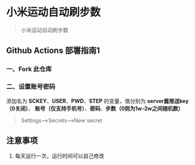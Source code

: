 # 小米运动自动刷步数

> 小米运动自动刷步数

## Github Actions 部署指南1
### 一、Fork 此仓库

### 二、设置账号密码

添加名为  **SCKEY**、**USER**、**PWD**、**STEP** 的变量，值分别为 **server酱推送key（0关闭）**、 **账号（仅支持手机号）**、**密码**、**步数（0则为1w-2w之间随机数）**

> Settings-->Secrets-->New secret

## 注意事项

1. 每天运行一次，运行时间可以自己修改
